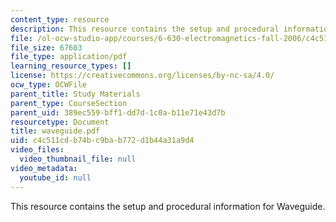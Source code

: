 ```yaml
---
content_type: resource
description: This resource contains the setup and procedural information for Waveguide.
file: /ol-ocw-studio-app/courses/6-630-electromagnetics-fall-2006/c4c511cdb74bc9bab772d1b44a31a9d4_waveguide.pdf
file_size: 67603
file_type: application/pdf
learning_resource_types: []
license: https://creativecommons.org/licenses/by-nc-sa/4.0/
ocw_type: OCWFile
parent_title: Study Materials
parent_type: CourseSection
parent_uid: 389ec559-bff1-dd7d-1c0a-b11e71e43d7b
resourcetype: Document
title: waveguide.pdf
uid: c4c511cd-b74b-c9ba-b772-d1b44a31a9d4
video_files:
  video_thumbnail_file: null
video_metadata:
  youtube_id: null
---
```

This resource contains the setup and procedural information for Waveguide.